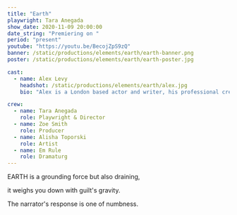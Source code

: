 ```yaml
---
title: "Earth"
playwright: Tara Anegada
show_date: 2020-11-09 20:00:00
date_string: "Premiering on "
period: "present"
youtube: "https://youtu.be/BecojZpS9zQ"
banner: /static/productions/elements/earth/earth-banner.png
poster: /static/productions/elements/earth/earth-poster.jpg

cast: 
  - name: Alex Levy
    headshot: /static/productions/elements/earth/alex.jpg
    bio: "Alex is a London based actor and writer, his professional credits include '52 Souls' (2020) and 'PVC' (2020) with Chronic Insanity Theatre. Alex has had a number of roles with the Nottingham New Theatre, including 'Edward II' (2019) and 'Human Animals' (2019). Alex also wrote and directed 'Ring Ring' (2018) for the Inter-University Drama Festival."

crew:
  - name: Tara Anegada
    role: Playwright & Director
  - name: Zoe Smith
    role: Producer
  - name: Alisha Toporski
    role: Artist
  - name: Em Rule
    role: Dramaturg
---
```


EARTH is a grounding force but also draining, 

it weighs you down with guilt's gravity.

The narrator's response is one of numbness.
